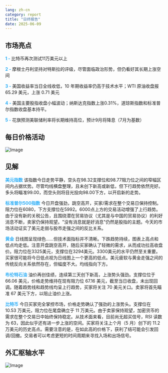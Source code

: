 ```yaml
---
lang: zh-cn
category: report
title: "日终报告"
date: 2025-06-09
---
```



<h2>市场亮点</h2>
<strong style="color: #2caef7;">1 - </strong> 比特币再次测试11万美元以上

<strong style="color: #2caef7;">2 - </strong> 摩根士丹利坚持对特斯拉的评级，尽管面临政治形势，但仍看好其长期上涨空间

<strong style="color: #2caef7;">3 - </strong> 美国收益率当日全线收低，10 年期收益率仍高于技术水平；WTI 原油收盘报 65.29 美元，上涨 0.71 美元

<strong style="color: #2caef7;">4 - </strong> 美国主要股指收盘小幅波动；纳斯达克指数上涨0.31%，道琼斯指数和标准普尔指数收盘基本持平。


<strong style="color: #2caef7;">5 - </strong> 花旗预测美联储利率将长期维持高位，预计9月将降息（7月为基数）



<h2>每日价格活动</h2>
<img src="https://markleighedu.github.io/img/Jun-2025/09-Jun-2025/price.jpg" alt="Image"/>

<h2>见解</h2>
<strong style="color: #2caef7;">美元指数</strong> 该指数今日走势平静，空头在98.32支撑位和98.77阻力位之间的窄幅区间内占据优势。尽管均线横盘整理，且未创下新高或新低，但下行趋势依然完好。多头将瞄准99.00，而空头则将目光投向98.00下方，以开启新的走势。

<strong style="color: #2caef7;">标准普尔500指数</strong> 今日开盘强劲，跳空高开，买家/需求在整个交易日保持控制。阻力位在6080，下方支撑位在5992。6000点上方的交易活动增强了上行趋势。由于没有新的关税公告，且围绕潜在贸易协议（尤其是与中国的贸易协议）的利好消息不断，卖家仍保持观望。"没有消息就是好消息"仍然是股指的主题。今天的市场活动证实了美元走弱与股市走强之间的反比关系。

<strong style="color: #2caef7;">黄金</strong> 日线图呈现绿色……但技术面指标并不清晰。下跌趋势持续，图表上高点和低点均走低。注意开盘跳空高开，随后买家确认了轻微的需求，从而成功拉高收盘价。阻力位在3325美元，支撑位在3294美元。3300美元的水平仍然至关重要。买家很可能将今日低点视为日线图上一个更高的低点。美元疲软与黄金走强之间的传统反向关系依然存在，但幅度不大。均线指向下方。

<strong style="color: #2caef7;">布伦特石油</strong> 油价再创佳绩，连续第三天创下新高，上涨势头强劲。支撑位位于 66.06 美元，价格走势维持在现有阻力位 67.16 美元，截至当日收盘，未出现回调。随着趋势线和趋势线均呈上行趋势，买家将关注 70 美元关口。卖家将首先瞄准 67 美元下方，以阻止油价上涨。

<strong style="color: #2caef7;">比特币</strong> 今日买家完全掌控市场，价格走势确认了强劲的上涨势头。支撑位在 10.53 万美元，阻力位在尾盘确立于 11 万美元。由于卖家保持观望，加密货币的需求在整个交易日中始终保持稳定。从技术面来看，目前尚无超买信号，RSI 读数为 63，因此似乎还有进一步上涨的空间。买家将关注上个月（5 月）创下的 11.2 万美元的历史高点。需要注意的是，在如此高的价格下，获利了结可能会引发回调/回撤。交易者可以考虑更短的时间周期来寻找入场和出场信号。



<h2>外汇枢轴水平</h2>
<img src="https://markleighedu.github.io/img/Jun-2025/09-Jun-2025/pivot.jpg" alt="Image"/>